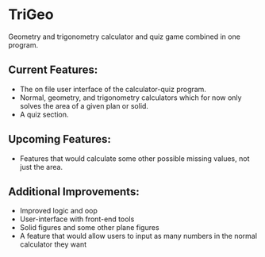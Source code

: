 # TriGeo
Geometry and trigonometry calculator and quiz game combined in one program.

## Current Features:

- The on file user interface of the calculator-quiz program.
- Normal, geometry, and trigonometry calculators which for now only solves the area of a given plan or solid.
- A quiz section.

## Upcoming Features:

- Features that would calculate some other possible missing values, not just the area.

## Additional Improvements:

- Improved logic and oop
- User-interface with front-end tools
- Solid figures and some other plane figures
- A feature that would allow users to input as many numbers in the normal calculator they want
